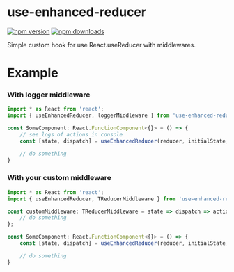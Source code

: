 # use-enhanced-reducer

[![npm version](https://badgen.net/npm/v/use-enhanced-reducer?icon=npm)](https://www.npmjs.com/package/use-enhanced-reducer)
[![npm downloads](https://badgen.net/npm/dt/use-enhanced-reducer?icon=libraries&color=green)](https://www.npmjs.com/package/use-enhanced-reducer)

Simple custom hook for use React.useReducer with middlewares.

# Example

### With logger middleware

```ts
import * as React from 'react';
import { useEnhancedReducer, loggerMiddleware } from 'use-enhanced-reducer';

const SomeComponent: React.FunctionComponent<{}> = () => {
	// see logs of actions in console
	const [state, dispatch] = useEnhancedReducer(reducer, initialState, [loggerMiddleware])

	// do something
}
```

### With your custom middleware

```ts
import * as React from 'react';
import { useEnhancedReducer, TReducerMiddleware } from 'use-enhanced-reducer';

const customMiddleware: TReducerMiddleware = state => dispatch => action => {
	// do something
};

const SomeComponent: React.FunctionComponent<{}> = () => {
	const [state, dispatch] = useEnhancedReducer(reducer, initialState, [customMiddleware])

	// do something
}
```

